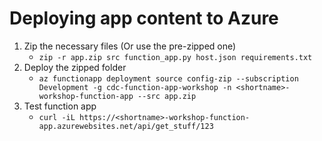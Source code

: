 # Deploying app content to Azure

1. Zip the necessary files (Or use the pre-zipped one)
	- `zip -r app.zip src function_app.py host.json requirements.txt`
2. Deploy the zipped folder
	- `az functionapp deployment source config-zip --subscription Development -g cdc-function-app-workshop -n <shortname>-workshop-function-app --src app.zip`
3. Test function app
	- `curl -iL https://<shortname>-workshop-function-app.azurewebsites.net/api/get_stuff/123`
